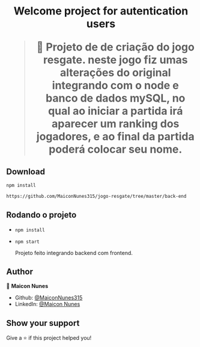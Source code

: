 
<h1 align="center">Welcome project for autentication users

> 🦀 Projeto de de criação do jogo resgate. neste jogo fiz umas alterações do original integrando com o node e banco de dados mySQL, no qual ao iniciar a partida irá aparecer um ranking dos jogadores, e ao final da partida poderá colocar seu nome.
  
## Download
  
  ```sh
npm install
```
  
```sh
https://github.com/MaiconNunes315/jogo-resgate/tree/master/back-end
```
 ## Rodando o projeto

- `npm install`
- `npm start` 
  
  Projeto feito integrando backend com frontend.
  

## Author

👤 **Maicon Nunes**

- Github: [@MaiconNunes315](https://github.com/MaiconNunes315)
- LinkedIn: [@Maicon Nunes](https://www.linkedin.com/in/maicon-nunes-978454110/)

## Show your support

Give a ⭐️ if this project helped you!
